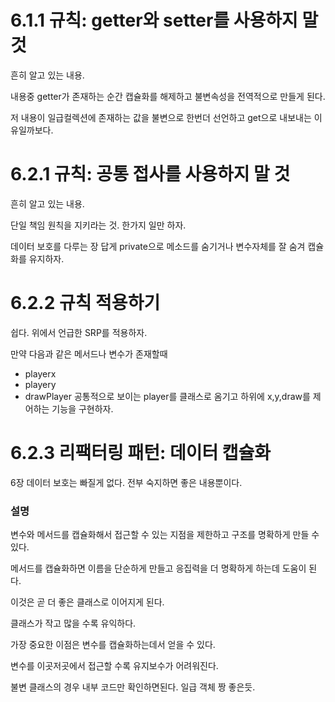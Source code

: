 # 6.1.1 규칙: getter와 setter를 사용하지 말것

흔히 알고 있는 내용.

내용중 getter가 존재하는 순간 캡슐화를 해제하고 불변속성을 전역적으로 만들게 된다.

저 내용이 일급컬렉션에 존재하는 값을 불변으로 한번더 선언하고 get으로 내보내는 이유일까보다.

# 6.2.1 규칙: 공통 접사를 사용하지 말 것

흔히 알고 있는 내용.

단일 책임 원칙을 지키라는 것. 한가지 일만 하자.

데이터 보호를 다루는 장 답게 private으로 메소드를 숨기거나 변수자체를 잘 숨겨 캡슐화를 유지하자.

# 6.2.2 규칙 적용하기

쉽다. 위에서 언급한 SRP를 적용하자.

만약 다음과 같은 메서드나 변수가 존재할때
- playerx
- playery
- drawPlayer
공통적으로 보이는 player를 클래스로 옴기고 하위에 x,y,draw를 제어하는 기능을 구현하자.

# 6.2.3 리팩터링 패턴: 데이터 캡슐화

6장 데이터 보호는 빠질게 없다. 전부 숙지하면 좋은 내용뿐이다.

### 설명

변수와 메서드를 캡슐화해서 접근할 수 있는 지점을 제한하고 구조를 명확하게 만들 수 있다.

메서드를 캡슐화하면 이름을 단순하게 만들고 응집력을 더 명확하게 하는데 도움이 된다.

이것은 곧 더 좋은 클래스로 이어지게 된다.

클래스가 작고 많을 수록 유익하다.

가장 중요한 이점은 변수를 캡슐화하는데서 얻을 수 있다.

변수를 이곳저곳에서 접근할 수록 유지보수가 어려워진다.

불변 클래스의 경우 내부 코드만 확인하면된다. 일급 객체 짱 좋은듯.